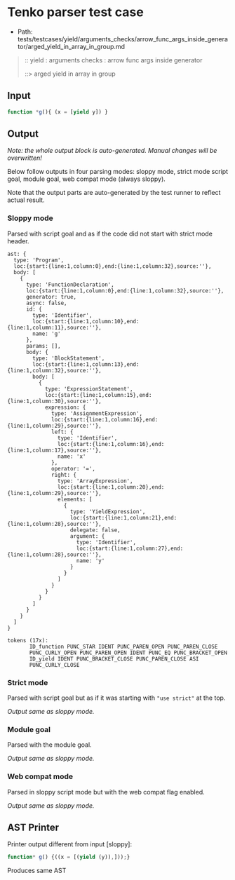 # Tenko parser test case

- Path: tests/testcases/yield/arguments_checks/arrow_func_args_inside_generator/arged_yield_in_array_in_group.md

> :: yield : arguments checks : arrow func args inside generator
>
> ::> arged yield in array in group

## Input

`````js
function *g(){ (x = [yield y]) }
`````

## Output

_Note: the whole output block is auto-generated. Manual changes will be overwritten!_

Below follow outputs in four parsing modes: sloppy mode, strict mode script goal, module goal, web compat mode (always sloppy).

Note that the output parts are auto-generated by the test runner to reflect actual result.

### Sloppy mode

Parsed with script goal and as if the code did not start with strict mode header.

`````
ast: {
  type: 'Program',
  loc:{start:{line:1,column:0},end:{line:1,column:32},source:''},
  body: [
    {
      type: 'FunctionDeclaration',
      loc:{start:{line:1,column:0},end:{line:1,column:32},source:''},
      generator: true,
      async: false,
      id: {
        type: 'Identifier',
        loc:{start:{line:1,column:10},end:{line:1,column:11},source:''},
        name: 'g'
      },
      params: [],
      body: {
        type: 'BlockStatement',
        loc:{start:{line:1,column:13},end:{line:1,column:32},source:''},
        body: [
          {
            type: 'ExpressionStatement',
            loc:{start:{line:1,column:15},end:{line:1,column:30},source:''},
            expression: {
              type: 'AssignmentExpression',
              loc:{start:{line:1,column:16},end:{line:1,column:29},source:''},
              left: {
                type: 'Identifier',
                loc:{start:{line:1,column:16},end:{line:1,column:17},source:''},
                name: 'x'
              },
              operator: '=',
              right: {
                type: 'ArrayExpression',
                loc:{start:{line:1,column:20},end:{line:1,column:29},source:''},
                elements: [
                  {
                    type: 'YieldExpression',
                    loc:{start:{line:1,column:21},end:{line:1,column:28},source:''},
                    delegate: false,
                    argument: {
                      type: 'Identifier',
                      loc:{start:{line:1,column:27},end:{line:1,column:28},source:''},
                      name: 'y'
                    }
                  }
                ]
              }
            }
          }
        ]
      }
    }
  ]
}

tokens (17x):
       ID_function PUNC_STAR IDENT PUNC_PAREN_OPEN PUNC_PAREN_CLOSE
       PUNC_CURLY_OPEN PUNC_PAREN_OPEN IDENT PUNC_EQ PUNC_BRACKET_OPEN
       ID_yield IDENT PUNC_BRACKET_CLOSE PUNC_PAREN_CLOSE ASI
       PUNC_CURLY_CLOSE
`````

### Strict mode

Parsed with script goal but as if it was starting with `"use strict"` at the top.

_Output same as sloppy mode._

### Module goal

Parsed with the module goal.

_Output same as sloppy mode._

### Web compat mode

Parsed in sloppy script mode but with the web compat flag enabled.

_Output same as sloppy mode._

## AST Printer

Printer output different from input [sloppy]:

````js
function* g() {((x = [(yield (y)),]));}
````

Produces same AST
